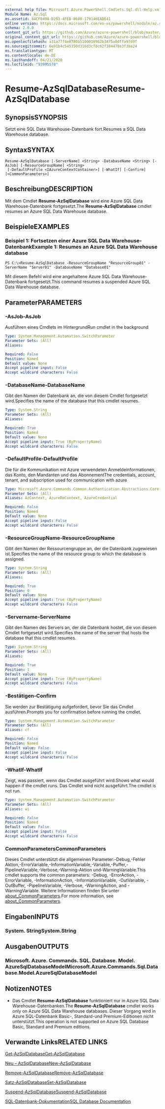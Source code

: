 ```yaml
---
external help file: Microsoft.Azure.PowerShell.Cmdlets.Sql.dll-Help.xml
Module Name: Az.Sql
ms.assetid: 84CF049A-D293-4FEB-8608-179146EADE41
online version: https://docs.microsoft.com/en-us/powershell/module/az.sql/resume-azsqldatabase
schema: 2.0.0
content_git_url: https://github.com/Azure/azure-powershell/blob/master/src/Sql/Sql/help/Resume-AzSqlDatabase.md
original_content_git_url: https://github.com/Azure/azure-powershell/blob/master/src/Sql/Sql/help/Resume-AzSqlDatabase.md
ms.openlocfilehash: a31a77f4e0780b5100018962b3475a0dffa97d9f
ms.sourcegitcommit: 6a91b4c545350d316d3cf8c62f384478e3f3ba24
ms.translationtype: MT
ms.contentlocale: de-DE
ms.lasthandoff: 04/21/2020
ms.locfileid: "93995578"
---
```

# <span data-ttu-id="06a6b-101">Resume-AzSqlDatabase</span><span class="sxs-lookup"><span data-stu-id="06a6b-101">Resume-AzSqlDatabase</span></span>

## <span data-ttu-id="06a6b-102">Synopsis</span><span class="sxs-lookup"><span data-stu-id="06a6b-102">SYNOPSIS</span></span>
<span data-ttu-id="06a6b-103">Setzt eine SQL Data Warehouse-Datenbank fort.</span><span class="sxs-lookup"><span data-stu-id="06a6b-103">Resumes a SQL Data Warehouse database.</span></span>

## <span data-ttu-id="06a6b-104">Syntax</span><span class="sxs-lookup"><span data-stu-id="06a6b-104">SYNTAX</span></span>

```
Resume-AzSqlDatabase [-ServerName] <String> -DatabaseName <String> [-AsJob] [-ResourceGroupName] <String>
 [-DefaultProfile <IAzureContextContainer>] [-WhatIf] [-Confirm] [<CommonParameters>]
```

## <span data-ttu-id="06a6b-105">Beschreibung</span><span class="sxs-lookup"><span data-stu-id="06a6b-105">DESCRIPTION</span></span>
<span data-ttu-id="06a6b-106">Mit dem Cmdlet **Resume-AzSqlDatabase** wird eine Azure SQL Data Warehouse-Datenbank fortgesetzt.</span><span class="sxs-lookup"><span data-stu-id="06a6b-106">The **Resume-AzSqlDatabase** cmdlet resumes an Azure SQL Data Warehouse database.</span></span>

## <span data-ttu-id="06a6b-107">Beispiele</span><span class="sxs-lookup"><span data-stu-id="06a6b-107">EXAMPLES</span></span>

### <span data-ttu-id="06a6b-108">Beispiel 1: Fortsetzen einer Azure SQL Data Warehouse-Datenbank</span><span class="sxs-lookup"><span data-stu-id="06a6b-108">Example 1: Resumes an Azure SQL Data Warehouse database</span></span>
```
PS C:\>Resume-AzSqlDatabase -ResourceGroupName "ResourceGroup01" -ServerName "Server01" -DatabaseName "Database01"
```

<span data-ttu-id="06a6b-109">Mit diesem Befehl wird eine angehaltene Azure SQL Data Warehouse-Datenbank fortgesetzt.</span><span class="sxs-lookup"><span data-stu-id="06a6b-109">This command resumes a suspended Azure SQL Data Warehouse database.</span></span>

## <span data-ttu-id="06a6b-110">Parameter</span><span class="sxs-lookup"><span data-stu-id="06a6b-110">PARAMETERS</span></span>

### <span data-ttu-id="06a6b-111">-AsJob</span><span class="sxs-lookup"><span data-stu-id="06a6b-111">-AsJob</span></span>
<span data-ttu-id="06a6b-112">Ausführen eines Cmdlets im Hintergrund</span><span class="sxs-lookup"><span data-stu-id="06a6b-112">Run cmdlet in the background</span></span>

```yaml
Type: System.Management.Automation.SwitchParameter
Parameter Sets: (All)
Aliases:

Required: False
Position: Named
Default value: None
Accept pipeline input: False
Accept wildcard characters: False
```

### <span data-ttu-id="06a6b-113">-DatabaseName</span><span class="sxs-lookup"><span data-stu-id="06a6b-113">-DatabaseName</span></span>
<span data-ttu-id="06a6b-114">Gibt den Namen der Datenbank an, die von diesem Cmdlet fortgesetzt wird.</span><span class="sxs-lookup"><span data-stu-id="06a6b-114">Specifies the name of the database that this cmdlet resumes.</span></span>

```yaml
Type: System.String
Parameter Sets: (All)
Aliases:

Required: True
Position: Named
Default value: None
Accept pipeline input: True (ByPropertyName)
Accept wildcard characters: False
```

### <span data-ttu-id="06a6b-115">-DefaultProfile</span><span class="sxs-lookup"><span data-stu-id="06a6b-115">-DefaultProfile</span></span>
<span data-ttu-id="06a6b-116">Die für die Kommunikation mit Azure verwendeten Anmeldeinformationen, das Konto, den Mandanten und das Abonnement</span><span class="sxs-lookup"><span data-stu-id="06a6b-116">The credentials, account, tenant, and subscription used for communication with azure</span></span>

```yaml
Type: Microsoft.Azure.Commands.Common.Authentication.Abstractions.Core.IAzureContextContainer
Parameter Sets: (All)
Aliases: AzContext, AzureRmContext, AzureCredential

Required: False
Position: Named
Default value: None
Accept pipeline input: False
Accept wildcard characters: False
```

### <span data-ttu-id="06a6b-117">-ResourceGroupName</span><span class="sxs-lookup"><span data-stu-id="06a6b-117">-ResourceGroupName</span></span>
<span data-ttu-id="06a6b-118">Gibt den Namen der Ressourcengruppe an, der die Datenbank zugewiesen ist.</span><span class="sxs-lookup"><span data-stu-id="06a6b-118">Specifies the name of the resource group to which the database is assigned.</span></span>

```yaml
Type: System.String
Parameter Sets: (All)
Aliases:

Required: True
Position: 0
Default value: None
Accept pipeline input: True (ByPropertyName)
Accept wildcard characters: False
```

### <span data-ttu-id="06a6b-119">-Servername</span><span class="sxs-lookup"><span data-stu-id="06a6b-119">-ServerName</span></span>
<span data-ttu-id="06a6b-120">Gibt den Namen des Servers an, der die Datenbank hostet, die von diesem Cmdlet fortgesetzt wird.</span><span class="sxs-lookup"><span data-stu-id="06a6b-120">Specifies the name of the server that hosts the database that this cmdlet resumes.</span></span>

```yaml
Type: System.String
Parameter Sets: (All)
Aliases:

Required: True
Position: 1
Default value: None
Accept pipeline input: True (ByPropertyName)
Accept wildcard characters: False
```

### <span data-ttu-id="06a6b-121">-Bestätigen</span><span class="sxs-lookup"><span data-stu-id="06a6b-121">-Confirm</span></span>
<span data-ttu-id="06a6b-122">Sie werden zur Bestätigung aufgefordert, bevor Sie das Cmdlet ausführen.</span><span class="sxs-lookup"><span data-stu-id="06a6b-122">Prompts you for confirmation before running the cmdlet.</span></span>

```yaml
Type: System.Management.Automation.SwitchParameter
Parameter Sets: (All)
Aliases: cf

Required: False
Position: Named
Default value: False
Accept pipeline input: False
Accept wildcard characters: False
```

### <span data-ttu-id="06a6b-123">-WhatIf</span><span class="sxs-lookup"><span data-stu-id="06a6b-123">-WhatIf</span></span>
<span data-ttu-id="06a6b-124">Zeigt, was passiert, wenn das Cmdlet ausgeführt wird.</span><span class="sxs-lookup"><span data-stu-id="06a6b-124">Shows what would happen if the cmdlet runs.</span></span>
<span data-ttu-id="06a6b-125">Das Cmdlet wird nicht ausgeführt.</span><span class="sxs-lookup"><span data-stu-id="06a6b-125">The cmdlet is not run.</span></span>

```yaml
Type: System.Management.Automation.SwitchParameter
Parameter Sets: (All)
Aliases: wi

Required: False
Position: Named
Default value: False
Accept pipeline input: False
Accept wildcard characters: False
```

### <span data-ttu-id="06a6b-126">CommonParameters</span><span class="sxs-lookup"><span data-stu-id="06a6b-126">CommonParameters</span></span>
<span data-ttu-id="06a6b-127">Dieses Cmdlet unterstützt die allgemeinen Parameter:-Debug,-Fehler Aktion,-ErrorVariable,-InformationVariable,-Variable,-Puffer,-PipelineVariable,-Verbose,-Warning-Aktion und-WarningVariable.</span><span class="sxs-lookup"><span data-stu-id="06a6b-127">This cmdlet supports the common parameters: -Debug, -ErrorAction, -ErrorVariable, -InformationAction, -InformationVariable, -OutVariable, -OutBuffer, -PipelineVariable, -Verbose, -WarningAction, and -WarningVariable.</span></span> <span data-ttu-id="06a6b-128">Weitere Informationen finden Sie unter [about_CommonParameters](http://go.microsoft.com/fwlink/?LinkID=113216).</span><span class="sxs-lookup"><span data-stu-id="06a6b-128">For more information, see [about_CommonParameters](http://go.microsoft.com/fwlink/?LinkID=113216).</span></span>

## <span data-ttu-id="06a6b-129">Eingaben</span><span class="sxs-lookup"><span data-stu-id="06a6b-129">INPUTS</span></span>

### <span data-ttu-id="06a6b-130">System. String</span><span class="sxs-lookup"><span data-stu-id="06a6b-130">System.String</span></span>

## <span data-ttu-id="06a6b-131">Ausgaben</span><span class="sxs-lookup"><span data-stu-id="06a6b-131">OUTPUTS</span></span>

### <span data-ttu-id="06a6b-132">Microsoft. Azure. Commands. SQL. Database. Model. AzureSqlDatabaseModel</span><span class="sxs-lookup"><span data-stu-id="06a6b-132">Microsoft.Azure.Commands.Sql.Database.Model.AzureSqlDatabaseModel</span></span>

## <span data-ttu-id="06a6b-133">Notizen</span><span class="sxs-lookup"><span data-stu-id="06a6b-133">NOTES</span></span>
* <span data-ttu-id="06a6b-134">Das Cmdlet **Resume-AzSqlDatabase** funktioniert nur in Azure SQL Data Warehouse-Datenbanken.</span><span class="sxs-lookup"><span data-stu-id="06a6b-134">The **Resume-AzSqlDatabase** cmdlet works only on Azure SQL Data Warehouse databases.</span></span> <span data-ttu-id="06a6b-135">Dieser Vorgang wird in Azure SQL-Datenbank Basic-, Standard-und Premium-Editionen nicht unterstützt.</span><span class="sxs-lookup"><span data-stu-id="06a6b-135">This operation is not supported on Azure SQL Database Basic, Standard and Premium editions.</span></span>

## <span data-ttu-id="06a6b-136">Verwandte Links</span><span class="sxs-lookup"><span data-stu-id="06a6b-136">RELATED LINKS</span></span>

[<span data-ttu-id="06a6b-137">Get-AzSqlDatabase</span><span class="sxs-lookup"><span data-stu-id="06a6b-137">Get-AzSqlDatabase</span></span>](./Get-AzSqlDatabase.md)

[<span data-ttu-id="06a6b-138">Neu – AzSqlDatabase</span><span class="sxs-lookup"><span data-stu-id="06a6b-138">New-AzSqlDatabase</span></span>](./New-AzSqlDatabase.md)

[<span data-ttu-id="06a6b-139">Remove-AzSqlDatabase</span><span class="sxs-lookup"><span data-stu-id="06a6b-139">Remove-AzSqlDatabase</span></span>](./Remove-AzSqlDatabase.md)

[<span data-ttu-id="06a6b-140">Satz-AzSqlDatabase</span><span class="sxs-lookup"><span data-stu-id="06a6b-140">Set-AzSqlDatabase</span></span>](./Set-AzSqlDatabase.md)

[<span data-ttu-id="06a6b-141">Suspend-AzSqlDatabase</span><span class="sxs-lookup"><span data-stu-id="06a6b-141">Suspend-AzSqlDatabase</span></span>](./Suspend-AzSqlDatabase.md)

[<span data-ttu-id="06a6b-142">SQL-Datenbank-Dokumentation</span><span class="sxs-lookup"><span data-stu-id="06a6b-142">SQL Database Documentation</span></span>](https://docs.microsoft.com/azure/sql-database/)


